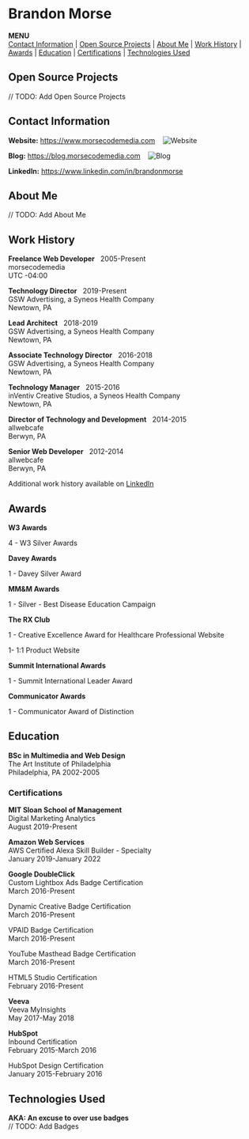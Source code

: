 # Brandon Morse
<!--ts-->
**MENU** <br>
[Contact Information](#contact-information) | [Open Source Projects](#open-source-projects) | [About Me](#about-me) | [Work History](#work-history) | [Awards](#awards) | [Education](#education) | [Certifications](#certifications) | [Technologies Used](#technologies-used)
<!--te-->
## Open Source Projects
// TODO: Add Open Source Projects

## Contact Information
**Website:** https://www.morsecodemedia.com &nbsp;&nbsp; ![Website](https://img.shields.io/website/https/morsecodemedia.com.svg)

**Blog:** https://blog.morsecodemedia.com &nbsp;&nbsp; ![Blog](https://img.shields.io/website/https/blog.morsecodemedia.com.svg)

**LinkedIn:** https://www.linkedin.com/in/brandonmorse

## About Me
// TODO: Add About Me

## Work History

**Freelance Web Developer** &nbsp; 2005-Present<br>
morsecodemedia<br>
UTC -04:00

**Technology Director** &nbsp; 2019-Present<br>
GSW Advertising, a Syneos Health Company<br>
Newtown, PA

**Lead Architect** &nbsp; 2018-2019<br>
GSW Advertising, a Syneos Health Company<br>
Newtown, PA

**Associate Technology Director** &nbsp; 2016-2018<br>
GSW Advertising, a Syneos Health Company<br>
Newtown, PA

**Technology Manager** &nbsp; 2015-2016<br>
inVentiv Creative Studios, a Syneos Health Company<br>
Newtown, PA

**Director of Technology and Development** &nbsp; 2014-2015<br>
allwebcafe<br>
Berwyn, PA

**Senior Web Developer** &nbsp; 2012-2014<br>
allwebcafe<br>
Berwyn, PA

Additional work history available on [LinkedIn](https://www.linkedin.com/in/brandonmorse)

## Awards

**W3 Awards**

4 - W3 Silver Awards

**Davey Awards**

1 - Davey Silver Award

**MM&M Awards**

1 - Silver - Best Disease Education Campaign

**The RX Club**

1 - Creative Excellence Award for Healthcare Professional Website

1- 1:1 Product Website

**Summit International Awards**

1 - Summit International Leader Award

**Communicator Awards**

1 - Communicator Award of Distinction

## Education

**BSc in Multimedia and Web Design**<br>
The Art Institute of Philadelphia<br>
Philadelphia, PA 2002-2005

### Certifications

**MIT Sloan School of Management**<br>
Digital Marketing Analytics<br>
August 2019-Present

**Amazon Web Services**<br>
AWS Certified Alexa Skill Builder - Specialty<br>
January 2019-January 2022

**Google DoubleClick**<br>
Custom Lightbox Ads Badge Certification<br>
March 2016-Present

Dynamic Creative Badge Certification<br>
March 2016-Present

VPAID Badge Certification<br>
March 2016-Present

YouTube Masthead Badge Certification<br>
March 2016-Present

HTML5 Studio Certification<br>
February 2016-Present

**Veeva**<br>
Veeva MyInsights<br>
May 2017-May 2018

**HubSpot**<br>
Inbound Certification<br>
February 2015-March 2016

HubSpot Design Certification<br>
January 2015-February 2016

## Technologies Used
**AKA: An excuse to over use badges**<br>
// TODO: Add Badges
